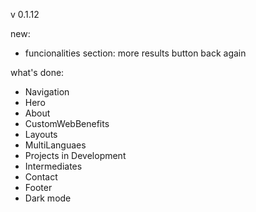 v 0.1.12

new:

- funcionalities section: more results button back again

what's done:

- Navigation
- Hero
- About
- CustomWebBenefits
- Layouts
- MultiLanguaes
- Projects in Development
- Intermediates
- Contact
- Footer
- Dark mode
